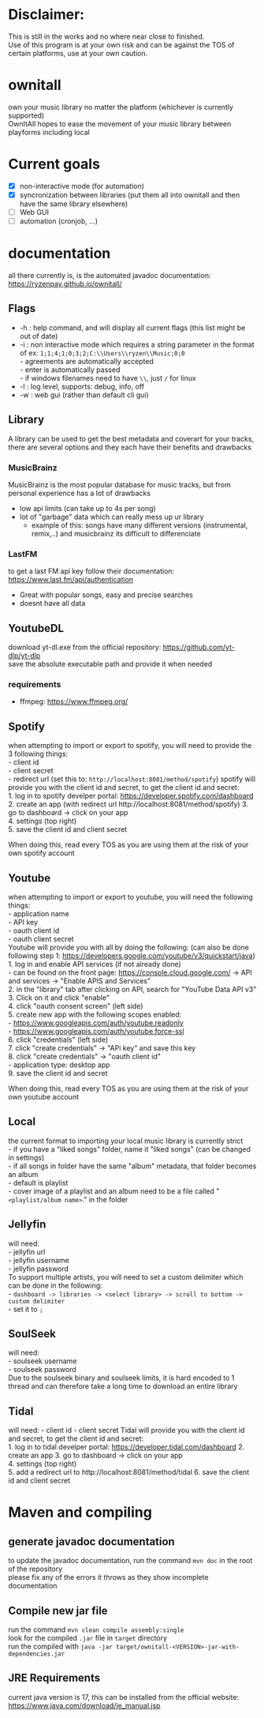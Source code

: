 # Disclaimer:  
This is still in the works and no where near close to finished.  
Use of this program is at your own risk and can be against the TOS of certain platforms, use at your own caution.  

# ownitall  
own your music library no matter the platform (whichever is currently supported)  
OwnItAll hopes to ease the movement of your music library between playforms including local

# Current goals  
-[x] non-interactive mode (for automation)  
-[x] syncronization between libraries (put them all into ownitall and then have the same library elsewhere)  
-[ ]  Web GUI  
-[ ] automation (cronjob, ...)

# documentation  
all there currently is, is the automated javadoc documentation: https://ryzenpay.github.io/ownitall/  

## Flags
- -h : help command, and will display all current flags (this list might be out of date)  
- -i : non interactive mode which requires a string parameter in the format of ex: `1;1;4;1;0;3;2;C:\\Users\\ryzen\\Music;0;0`  
        - agreements are automatically accepted  
        - enter is automatically passed  
        - if windows filenames need to have `\\`, just `/` for linux
- -l : log level, supports: debug, info, off  
- -w : web gui (rather than default cli gui)  

## Library  
A library can be used to get the best metadata and coverart for your tracks, there are several options and they each have their benefits and drawbacks
### MusicBrainz
MusicBrainz is the most popular database for music tracks, but from personal experience has a lot of drawbacks
- low api limits (can take up to 4s per song)
- lot of "garbage" data which can really mess up ur library
    - example of this: songs have many different versions (instrumental, remix,..) and musicbrainz its difficult to differenciate
### LastFM
to get a last FM api key follow their documentation: https://www.last.fm/api/authentication  
- Great with popular songs, easy and precise searches
- doesnt have all data


## YoutubeDL  
download yt-dl.exe from the official repository: https://github.com/yt-dlp/yt-dlp  
save the absolute executable path and provide it when needed  
### requirements  
- ffmpeg: https://www.ffmpeg.org/   

## Spotify
when attempting to import or export to spotify, you will need to provide the 3 following things:  
    - client id  
    - client secret  
    - redirect url (set this to: `http://localhost:8081/method/spotify`)
spotify will provide you with the client id and secret, to get the client id and secret:  
    1. log in to spotify develper portal: https://developer.spotify.com/dashboard  
    2. create an app (with redirect url http://localhost:8081/method/spotify)
    3. go to dashboard -> click on your app  
    4. settings (top right)  
    5. save the client id and client secret  
  
When doing this, read every TOS as you are using them at the risk of your own spotify account  

## Youtube
when attempting to import or export to youtube, you will need the following things:  
    - application name  
    - API key  
    - oauth client id  
    - oauth client secret  
Youtube will provide you with all by doing the following:  (can also be done following step 1: https://developers.google.com/youtube/v3/quickstart/java)  
    1. log in and enable API services (if not already done)  
        - can be found on the front page: https://console.cloud.google.com/ -> API and services -> "Enable APIS and Services"  
    2. in the "library" tab after clicking on API, search for "YouTube Data API v3"  
    3. Click on it and click "enable"  
    4. click "oauth consent screen" (left side)  
    5. create new app with the following scopes enabled:  
        - https://www.googleapis.com/auth/youtube.readonly  
        - https://www.googleapis.com/auth/youtube.force-ssl  
    6. click "credentials" (left side)  
    7. click "create credentials" -> "APi key" and save this key  
    8. click "create credentials" -> "oauth client id"  
        - application type: desktop app  
    9. save the client id and secret  

When doing this, read every TOS as you are using them at the risk of your own youtube account  

## Local
the current format to importing your local music library is currently strict  
    - if you have a "liked songs" folder, name it "liked songs"  (can be changed in settings)  
    - if all songs in folder have the same "album" metadata, that folder becomes an album  
        - default is playlist  
    - cover image of a playlist and an album need to be a file called "`<playlist/album name>`.<extension>" in the folder  

## Jellyfin
will need:  
    - jellyfin url  
    - jellyfin username  
    - jellyfin password  
To support multiple artists, you will need to set a custom delimiter which can be done in the following:  
    - `dashboard -> libraries -> <select library> -> scroll to bottom -> custom delimiter`  
    - set it to `;`  

## SoulSeek
will need:  
    - soulseek username  
    - soulseek password  
Due to the soulseek binary and soulseek limits, it is hard encoded to 1 thread and can therefore take a long time to download an entire library  

## Tidal
will need:
    - client id 
    - client secret
Tidal will provide you with the client id and secret, to get the client id and secret:  
    1. log in to tidal develper portal: https://developer.tidal.com/dashboard
    2. create an app
    3. go to dashboard -> click on your app  
    4. settings (top right)  
    5. add a redirect url to http://localhost:8081/method/tidal
    6. save the client id and client secret  

# Maven and compiling
## generate javadoc documentation
to update the javadoc documentation, run the command `mvn doc` in the root of the repository  
please fix any of the errors it throws as they show incomplete documentation  

## Compile new jar file
run the command `mvn clean compile assembly:single`  
look for the compiled `.jar` file in `target` directory  
run the compiled with `java -jar target/ownitall-<VERSION>-jar-with-dependencies.jar`

## JRE Requirements
current java version is 17, this can be installed from the official website: https://www.java.com/download/ie_manual.jsp  